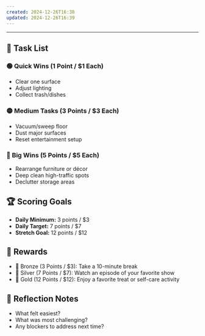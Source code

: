 ```yaml
---
created: 2024-12-26T16:38
updated: 2024-12-26T16:39
---
```


---



## 📝 Task List

### 🟢 Quick Wins (1 Point / $1 Each)
- Clear one surface
- Adjust lighting
- Collect trash/dishes

### 🟡 Medium Tasks (3 Points / $3 Each)
- Vacuum/sweep floor
- Dust major surfaces
- Reset entertainment setup

### 🔴 Big Wins (5 Points / $5 Each)
- Rearrange furniture or décor
- Deep clean high-traffic spots
- Declutter storage areas

## 🏆 Scoring Goals
- **Daily Minimum:** 3 points / $3
- **Daily Target:** 7 points / $7
- **Stretch Goal:** 12 points / $12

## 🎁 Rewards
- 🥉 Bronze (3 Points / $3): Take a 10-minute break
- 🥈 Silver (7 Points / $7): Watch an episode of your favorite show
- 🥇 Gold (12 Points / $12): Enjoy a favorite treat or self-care activity

## 🔄 Reflection Notes
- What felt easiest?
- What was most challenging?
- Any blockers to address next time?
